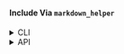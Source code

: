 #### Include Via <code>markdown_helper</code>
<details>
<summary>CLI</summary>

```sh
markdown_helper include --pristine includer.md included.md
```

@[:markdown](../pristine.md)
</details>
<details>
<summary>API</summary>

@[ruby](../include.rb)

</details>
